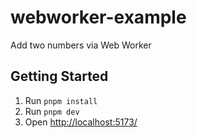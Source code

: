 # webworker-example

Add two numbers via Web Worker

## Getting Started

1. Run `pnpm install`
2. Run `pnpm dev`
3. Open <http://localhost:5173/>
